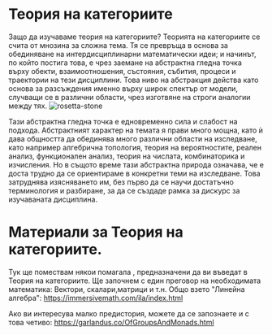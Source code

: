 # Теория на категориите
Защо да изучаваме теория на категориите?
Теорията на категориите се счита от мнозина за сложна тема. Тя се превръща в основа за обединяване на интердисциплинарни математически идеи; и начинът, по който постига това, е чрез заемане на абстрактна гледна точка върху обекти, взаимоотношения, състояния, събития, процеси и траектории на тези дисциплини. Това ниво на абстракция действа като основа за разсъждения именно върху широк спектър от модели, случващи се в различни области, чрез изготвяне на строги аналогии между тях.
![rosetta-stone](https://github.com/user-attachments/assets/9827cb6a-4bd4-4bdc-a475-4292f4435223)

Тази абстрактна гледна точка е едновременно сила и слабост на подхода. Абстрактният характер на темата я прави много мощна, като ѝ дава общността да обединява много различни области на изследване, като например алгебрична топология, теория на вероятностите, реален анализ, функционален анализ, теория на числата, комбинаторика и изчисления. Но в същото време тази абстрактна природа означава, че е доста трудно да се ориентираме в конкретни теми на изследване. Това затруднява изясняването им, без първо да се научи достатъчно терминология и разбиране, за да се създаде рамка за дискурс за изучаваната дисциплина.


# Материали за Теория на категориите.

Тук ще помествам някои помагала , предназначени да ви въведат в Теория на категориите. 
Ще започнем с един преговор на необходимата математика: Вектори, скалари,матрици и т.н. 
Общо взето "Линейна алгебра":
https://immersivemath.com/ila/index.html

Ако ви интересува малко предистория, можете да се запознаете и с това четиво:
https://garlandus.co/OfGroupsAndMonads.html
